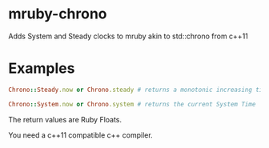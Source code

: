 # mruby-chrono

Adds System and Steady clocks to mruby akin to std::chrono from c++11

Examples
========
```ruby
Chrono::Steady.now or Chrono.steady # returns a monotonic increasing timestamp, usefull for Benchmarking
```

```ruby
Chrono::System.now or Chrono.system # returns the current System Time
```

The return values are Ruby Floats.

You need a c++11 compatible c++ compiler.
